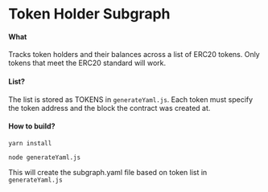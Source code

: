 # Token Holder Subgraph

#### What

Tracks token holders and their balances across a list of ERC20 tokens. Only tokens that
meet the ERC20 standard will work.

#### List?

The list is stored as TOKENS in `generateYaml.js`. Each token must specify the token address
and the block the contract was created at.

#### How to build?

`yarn install`

`node generateYaml.js`

This will create the subgraph.yaml file based on token list in `generateYaml.js`
